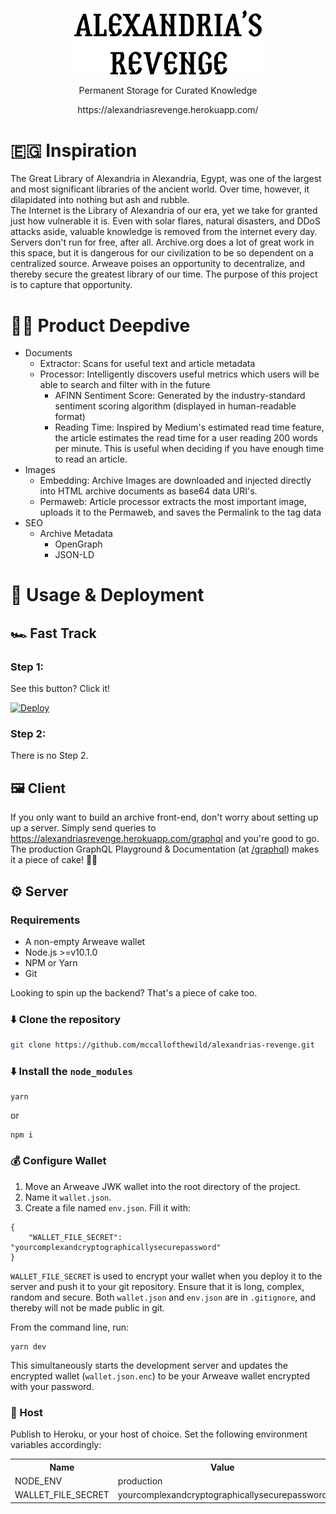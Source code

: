 <p align="center"><a href="https://alexandriasrevenge.herokuapp.com/" target="_blank" rel="noopener noreferrer"><img width="300" src="docs/logo.svg" alt="Alexandria's Revenge Logo"></a></p>
<p align="center">
Permanent Storage for Curated Knowledge
</p>
<p align="center">
	https://alexandriasrevenge.herokuapp.com/
</p>

# 🇪🇬 Inspiration
The Great Library of Alexandria in Alexandria, Egypt, was one of the largest and most significant libraries of the ancient world. Over time, however, it dilapidated into nothing but ash and rubble. <br> The Internet is the Library of Alexandria of our era, yet we take for granted just how vulnerable it is. Even with solar flares, natural disasters, and DDoS attacks aside, valuable knowledge is removed from the internet every day. Servers don't run for free, after all. Archive.org does a lot of great work in this space, but it is dangerous for our civilization to be so dependent on a centralized source. Arweave poises an opportunity to decentralize, and thereby secure the greatest library of our time. The purpose of this project is to capture that opportunity.

# 🏊‍♀️  Product Deepdive 
* Documents 
	* Extractor: Scans for useful text and article metadata
	* Processor: Intelligently discovers useful metrics which users will be able to search and filter with in the future
		* AFINN Sentiment Score: Generated by the industry-standard sentiment scoring algorithm (displayed in human-readable format)
		* Reading Time: Inspired by Medium's estimated read time feature, the article estimates the read time for a user reading 200 words per minute. This is useful when deciding if you have enough time to read an article.
* Images
	* Embedding: Archive Images are downloaded and injected directly into HTML archive documents as base64 data URI's.
	* Permaweb: Article processor extracts the most important image, uploads it to the Permaweb, and saves the Permalink to the tag data
* SEO
	* Archive Metadata
		* OpenGraph
		* JSON-LD
	

# 🚀 Usage & Deployment
## 🏎 Fast Track
### Step 1: 
See this button? Click it!
<div>
	<a href="https://heroku.com/deploy" target="_blank" rel="noopener noreferrer">
		<img width="200" src="https://www.herokucdn.com/deploy/button.svg" alt="Deploy">
	</a>
</div>

### Step 2: 
There is no Step 2.

## 🖼 Client 
If you only want to build an archive front-end, don't worry about setting up up a server. Simply send queries to https://alexandriasrevenge.herokuapp.com/graphql and you're good to go. <br> The production GraphQL Playground & Documentation (at [/graphql](https://alexandriasrevenge.herokuapp.com/graphql)) makes it a piece of cake! 🎂🍰


## ⚙️ Server 
### Requirements 
* A non-empty Arweave wallet
* Node.js >=v10.1.0
* NPM or Yarn 
* Git

Looking to spin up the backend? That's a piece of cake too. 

### ⬇️ Clone the repository
```bash
git clone https://github.com/mccallofthewild/alexandrias-revenge.git
```
### ⬇️ Install the `node_modules`
```
yarn
```
or 
```
npm i
```
### 💰 Configure Wallet
1. Move an Arweave JWK wallet into the root directory of the project. 
2. Name it `wallet.json`.
3. Create a file named `env.json`. Fill it with:
```
{
	"WALLET_FILE_SECRET": "yourcomplexandcryptographicallysecurepassword"
}
```
`WALLET_FILE_SECRET` is used to encrypt your wallet when you deploy it to the server and push it to your git repository. Ensure that it is long, complex, random and secure. Both `wallet.json` and `env.json` are in `.gitignore`, and thereby will not be made public in git.

From the command line, run:
```
yarn dev
```
This simultaneously starts the development server and updates the encrypted wallet (`wallet.json.enc`) to be your Arweave wallet encrypted with your password.

### 🏨 Host
Publish to Heroku, or your host of choice.
Set the following environment variables accordingly:
<table>
  <tr>
	  <th>Name</th>
	  <th>Value</th>
	</tr>
  <tr>
    <td>NODE_ENV</td>
    <td>production</td>
  </tr>
  <tr>
    <td>WALLET_FILE_SECRET</td>
    <td>yourcomplexandcryptographicallysecurepassword</td>
  </tr>
</table>
